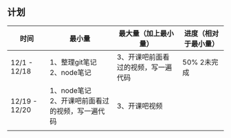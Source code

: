 ## 计划

| 时间          | 最小量                                               | 最大量（加上最小量）                | 进度（相对于最小量） |
| ------------- | ---------------------------------------------------- | ----------------------------------- | -------------------- |
| 12/1 - 12/18  | 1、整理git笔记<br />2、node笔记                      | 3、开课吧前面看过的视频，写一遍代码 | 50%  2未完成         |
| 12/19 - 12/20 | 1、node笔记<br />2、开课吧前面看过的视频，写一遍代码 | 3、开课吧视频                       |                      |
|               |                                                      |                                     |                      |

